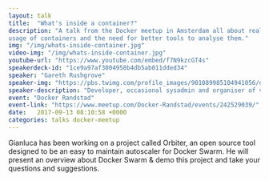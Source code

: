 ```yaml
---
layout: talk
title:  "What's inside a container?"
description: "A talk from the Docker meetup in Amsterdam all about real-world
usage of containers and the need for better tools to analyse them."
img: "/img/whats-inside-container.jpg"
video-img: "/img/whats-inside-container.jpg"
youtube-url: "https://www.youtube.com/embed/f7N9kzcGT4s"
speakerdeck-id: "1ce9a97af3004958b4db5ab011dded34"
speaker: "Gareth Rushgrove"
speaker-img: "https://pbs.twimg.com/profile_images/901089985104941056/d7SFLTMM_400x400.jpg"
speaker-description: "Developer, occasional sysadmin and organiser of various web events in London. General web and programming geek and curator of Devops Weekly. Currenly working at @puppetlabs"
event: "Docker Randstad"
event-link: "https://www.meetup.com/Docker-Randstad/events/242529039/"
date:   2017-09-13 08:10:58 +0000
categories: talks docker-meetup
---
```

Gianluca has been working on a project called Orbiter, an open source tool
designed to be an easy to maintain autoscaler for Docker Swarm. He will present
an overview about Docker Swarm & demo this project and take your questions and
suggestions.
